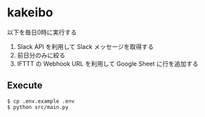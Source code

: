 # kakeibo

以下を毎日0時に実行する

1. Slack API を利用して Slack メッセージを取得する
2. 前日分のみに絞る
3. IFTTT の Webhook URL を利用して Google Sheet に行を追加する

## Execute

```
$ cp .env.example .env
$ python src/main.py
```
